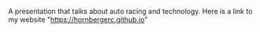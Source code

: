 A presentation that talks about auto racing and technology. Here is a link to my website "https://hornbergerc.github.io"
